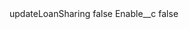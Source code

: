 <?xml version="1.0" encoding="UTF-8"?>
<CustomMetadata xmlns="http://soap.sforce.com/2006/04/metadata" xmlns:xsi="http://www.w3.org/2001/XMLSchema-instance" xmlns:xsd="http://www.w3.org/2001/XMLSchema">
    <label>updateLoanSharing</label>
    <protected>false</protected>
    <values>
        <field>Enable__c</field>
        <value xsi:type="xsd:boolean">false</value>
    </values>
</CustomMetadata>
